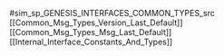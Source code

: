 #sim_sp_GENESIS_INTERFACES_COMMON_TYPES_src
[[Common_Msg_Types_Version_Last_Default]]
[[Common_Msg_Types_Msg_Last_Default]]
[[Internal_Interface_Constants_And_Types]]

